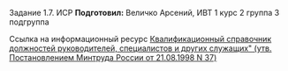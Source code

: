 Задание 1.7. ИСР
**Подготовил:** Величко Арсений, ИВТ 1 курс 2 группа 3 подгруппа

Ссылка на информационный ресурс
[Квалификационный справочник должностей руководителей, специалистов и других служащих" (утв. Постановлением Минтруда России от 21.08.1998 N 37)](http://docs.cntd.ru/document/58839553)
